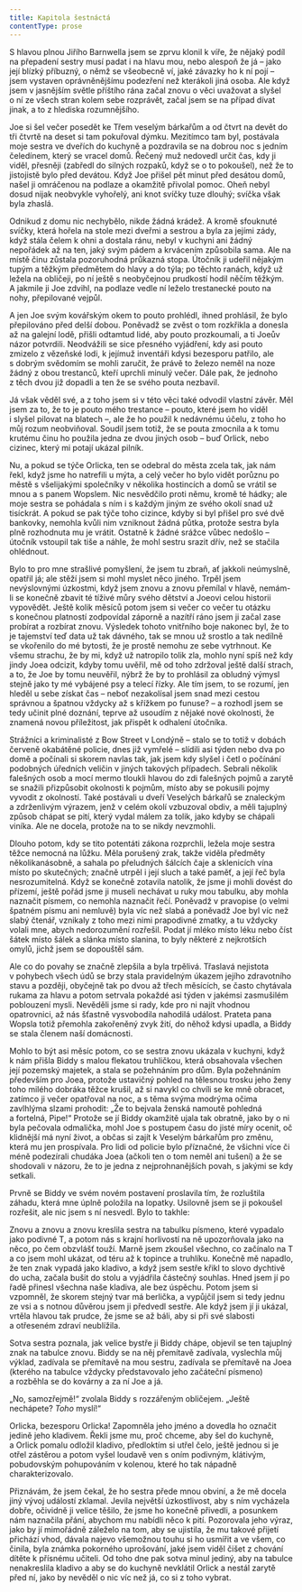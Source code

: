 ```yaml
---
title: Kapitola šestnáctá
contentType: prose
---
```


S hlavou plnou Jiřího Barnwella jsem se zprvu klonil k víře, že nějaký podíl na přepadení sestry musí padat i na hlavu mou, nebo alespoň že já – jako její blízký příbuzný, o němž se všeobecně ví, jaké závazky ho k ní pojí – jsem vystaven oprávněnějšímu podezření než kterákoli jiná osoba. Ale když jsem v jasnějším světle příštího rána začal znovu o věci uvažovat a slyšel o ní ze všech stran kolem sebe rozprávět, začal jsem se na případ dívat jinak, a to z hlediska rozumnějšího.

Joe si šel večer posedět ke Třem veselým bárkařům a od čtvrt na devět do tři čtvrtě na deset si tam pokuřoval dýmku. Mezitímco tam byl, postávala moje sestra ve dveřích do kuchyně a pozdravila se na dobrou noc s jedním čeledínem, který se vracel domů. Řečený muž nedovedl určit čas, kdy ji viděl, přesněji (zabředl do silných rozpaků, když se o to pokoušel), než že to jistojistě bylo před devátou. Když Joe přišel pět minut před desátou domů, našel ji omráčenou na podlaze a okamžitě přivolal pomoc. Oheň nebyl dosud nijak neobvykle vyhořelý, ani knot svíčky tuze dlouhý; svíčka však byla zhaslá.

Odnikud z domu nic nechybělo, nikde žádná krádež. A kromě sfouknuté svíčky, která hořela na stole mezi dveřmi a sestrou a byla za jejími zády, když stála čelem k ohni a dostala ránu, nebyl v kuchyni ani žádný nepořádek až na ten, jaký svým pádem a krvácením způsobila sama. Ale na místě činu zůstala pozoruhodná průkazná stopa. Útočník ji udeřil nějakým tupým a těžkým předmětem do hlavy a do týla; po těchto ranách, když už ležela na obličeji, po ní ještě s neobyčejnou prudkostí hodil něčím těžkým. A jakmile ji Joe zdvihl, na podlaze vedle ní leželo trestanecké pouto na nohy, přepilované vejpůl.

A jen Joe svým kovářským okem to pouto prohlédl, ihned prohlásil, že bylo přepilováno před delší dobou. Poněvadž se zvěst o tom rozkřikla a donesla až na galejní lodě, přišli odtamtud lidé, aby pouto prozkoumali, a ti Joeův názor potvrdili. Neodvážili se sice přesného vyjádření, kdy asi pouto zmizelo z vězeňské lodi, k jejímuž inventáři kdysi bezesporu patřilo, ale s dobrým svědomím se mohli zaručit, že právě to železo neměl na noze žádný z obou trestanců, kteří uprchli minulý večer. Dále pak, že jednoho z těch dvou již dopadli a ten že se svého pouta nezbavil.

Já však věděl své, a z toho jsem si v této věci také odvodil vlastní závěr. Měl jsem za to, že to je pouto mého trestance – pouto, které jsem ho viděl i slyšel pilovat na blatech –, ale že ho použil k nedávnému účelu, z toho ho můj rozum neobviňoval. Soudil jsem totiž, že se pouta zmocnila a k tomu krutému činu ho použila jedna ze dvou jiných osob – buď Orlick, nebo cizinec, který mi potají ukázal pilník.

Nu, a pokud se týče Orlicka, ten se odebral do města zcela tak, jak nám řekl, když jsme ho natrefili u mýta, a celý večer ho bylo vidět porůznu po městě s všelijakými společníky v několika hostincích a domů se vrátil se mnou a s panem Wopslem. Nic nesvědčilo proti němu, kromě té hádky; ale moje sestra se pohádala s ním i s každým jiným ze svého okolí snad už tisíckrát. A pokud se pak týče toho cizince, kdyby si byl přišel pro své dvě bankovky, nemohla kvůli nim vzniknout žádná půtka, protože sestra byla plně rozhodnuta mu je vrátit. Ostatně k žádné srážce vůbec nedošlo – útočník vstoupil tak tiše a náhle, že mohl sestru srazit dřív, než se stačila ohlédnout.

Bylo to pro mne strašlivé pomyšlení, že jsem tu zbraň, ať jakkoli neúmyslně, opatřil já; ale stěží jsem si mohl myslet něco jiného. Trpěl jsem nevýslovnými úzkostmi, když jsem znovu a znovu přemílal v hlavě, nemám-li se konečně zbavit té tíživé můry svého dětství a Joeovi celou historii vypovědět. Ještě kolik měsíců potom jsem si večer co večer tu otázku s konečnou platností zodpovídal záporně a nazítří ráno jsem ji začal zase probírat a rozbírat znovu. Výsledek tohoto vnitřního boje nakonec byl, že to je tajemství teď data už tak dávného, tak se mnou už srostlo a tak nedílně se vkořenilo do mé bytosti, že je prostě nemohu ze sebe vytrhnout. Ke všemu strachu, že by mi, když už natropilo tolik zla, mohlo nyní spíš než kdy jindy Joea odcizit, kdyby tomu uvěřil, mě od toho zdržoval ještě další strach, a to, že Joe by tomu neuvěřil, nýbrž že by to prohlásil za obludný výmysl stejně jako ty mé vybájené psy a telecí řízky. Ale tím jsem, to se rozumí, jen hleděl u sebe získat čas – neboť nezakolísal jsem snad mezi cestou správnou a špatnou vždycky až s křížkem po funuse? – a rozhodl jsem se tedy učinit plné doznání, teprve až usoudím z nějaké nové okolnosti, že znamená novou příležitost, jak přispět k odhalení útočníka.

Strážníci a kriminalisté z Bow Street v Londýně – stalo se to totiž v dobách červeně okabátěné policie, dnes již vymřelé – slídili asi týden nebo dva po domě a počínali si skorem navlas tak, jak jsem kdy slyšel i četl o počínání podobných úředních veličin v jiných takových případech. Sebrali několik falešných osob a mocí mermo tloukli hlavou do zdi falešných pojmů a zarytě se snažili přizpůsobit okolnosti k pojmům, místo aby se pokusili pojmy vyvodit z okol­ností. Také postávali u dveří Veselých bárkařů se znaleckým a zdrženlivým výrazem, jenž v celém okolí vzbuzoval obdiv, a měli tajuplný způsob chápat se pití, který vydal málem za tolik, jako kdyby se chápali viníka. Ale ne docela, protože na to se nikdy nevzmohli.

Dlouho potom, kdy se tito potentáti zákona rozprchli, ležela moje sestra těžce nemocná na lůžku. Měla porušený zrak, takže viděla předměty několikanásobně, a sahala po přeludných šálcích čaje a sklenicích vína místo po skutečných; značně utrpěl i její sluch a také paměť, a její řeč byla nesrozumitelná. Když se konečně zotavila natolik, že jsme ji mohli dovést do přízemí, ještě pořád jsme ji museli nechávat u ruky mou tabulku, aby mohla naznačit písmem, co nemohla naznačit řečí. Poněvadž v pravopise (o velmi špatném písmu ani nemluvě) byla víc než slabá a poněvadž Joe byl víc než slabý čtenář, vznikaly z toho mezi nimi prapodivné zmatky, a tu vždycky volali mne, abych nedorozumění rozřešil. Podat jí mléko místo léku nebo číst šátek místo šálek a slánka místo slanina, to byly některé z nejkrotších omylů, jichž jsem se dopouštěl sám.

Ale co do povahy se značně zlepšila a byla trpělivá. Třaslavá nejistota v pohybech všech údů se brzy stala pravidelným úkazem jejího zdravotního stavu a později, obyčejně tak po dvou až třech měsících, se často chytávala rukama za hlavu a potom setrvala pokaždé asi týden v jakémsi zasmušilém poblouzení mysli. Nevěděli jsme si rady, kde pro ni najít vhodnou opatrovnici, až nás šťastně vysvobodila nahodilá událost. Prateta pana Wopsla totiž přemohla zakořeněný zvyk žití, do něhož kdysi upadla, a Biddy se stala členem naší domácnosti.

Mohlo to být asi měsíc potom, co se sestra znovu ukázala v kuchyni, když k nám přišla Biddy s malou flekatou truhličkou, která obsahovala všechen její pozemský majetek, a stala se požehnáním pro dům. Byla požehnáním především pro Joea, protože ustavičný pohled na tělesnou trosku jeho ženy toho milého dobráka těžce krušil, až si navykl co chvíli se ke mně obracet, zatímco ji večer opatřoval na noc, a s těma svýma modrýma očima zavlhlýma slzami prohodit: „Že to bejvala ženská namoutě pohledná a fortelná, Pipe!“ Protože se jí Biddy okamžitě ujala tak obratně, jako by o ni byla pečovala odmalička, mohl Joe s postupem času do jisté míry ocenit, oč klidnější má nyní život, a občas si zajít k Veselým bárkařům pro změnu, která mu jen prospívala. Pro lidi od policie bylo příznačné, že všichni více či méně podezírali chudáka Joea (ačkoli ten o tom neměl ani tušení) a že se shodovali v názoru, že to je jedna z nejprohnanějších povah, s jakými se kdy setkali.

Prvně se Biddy ve svém novém postavení proslavila tím, že rozluštila záhadu, která mne úplně položila na lopatky. Usilovně jsem se ji pokoušel rozřešit, ale nic jsem s ní nesvedl. Bylo to takhle:

Znovu a znovu a znovu kreslila sestra na tabulku písmeno, které vypadalo jako podivné T, a potom nás s krajní horlivostí na ně upozorňovala jako na něco, po čem obzvlášť touží. Marně jsem zkoušel všechno, co začínalo na T a co jsem mohl ukázat, od téru až k topince a truhlíku. Konečně mě napadlo, že ten znak vypadá jako kladivo, a když jsem sestře křikl to slovo dychtivě do ucha, začala bušit do stolu a vyjádřila částečný souhlas. Hned jsem jí po řadě přinesl všechna naše kladiva, ale bez úspěchu. Potom jsem si vzpomněl, že skorem stejný tvar má berlička, a vypůjčil jsem si tedy jednu ze vsi a s notnou důvěrou jsem ji předvedl sestře. Ale když jsem jí ji ukázal, vrtěla hlavou tak prudce, že jsme se až báli, aby si při své slabosti a otřeseném zdraví neublížila.

Sotva sestra poznala, jak velice bystře ji Biddy chápe, objevil se ten tajuplný znak na tabulce znovu. Biddy se na něj přemítavě zadívala, vyslechla můj výklad, zadívala se přemítavě na mou sestru, zadívala se přemítavě na Joea (kterého na tabulce vždycky představovalo jeho začáteční písmeno) a rozběhla se do kovárny a za ní Joe a já.

„No, samozřejmě!“ zvolala Biddy s rozzářeným obličejem. „Ještě nechápete? _Toho_ myslí!“

Orlicka, bezesporu Orlicka! Zapomněla jeho jméno a dovedla ho označit jedině jeho kladivem. Řekli jsme mu, proč chceme, aby šel do kuchyně, a Orlick pomalu odložil kladivo, předloktím si utřel čelo, ještě jednou si je otřel zástěrou a potom vyšel loudavě ven s oním podivným, klátivým, pobudovským pohupováním v kolenou, které ho tak nápadně charakterizovalo.

Přiznávám, že jsem čekal, že ho sestra přede mnou obviní, a že mě docela jiný vývoj událostí zklamal. Jevila největší úzkostlivost, aby s ním vycházela dobře, očividně ji velice těšilo, že jsme ho konečně přivedli, a posunkem nám naznačila přání, abychom mu nabídli něco k pití. Pozorovala jeho výraz, jako by jí mimořádně záleželo na tom, aby se ujistila, že mu takové přijetí přichází vhod, dávala najevo všemožnou touhu si ho usmířit a ve všem, co činila, byla známka pokorného uprošování, jaké jsem viděl čišet z chování dítěte k přísnému učiteli. Od toho dne pak sotva minul jediný, aby na tabulce nenakreslila kladivo a aby se do kuchyně nevklátil Orlick a nestál zarytě před ní, jako by nevěděl o nic víc než já, co si z toho vybrat.
